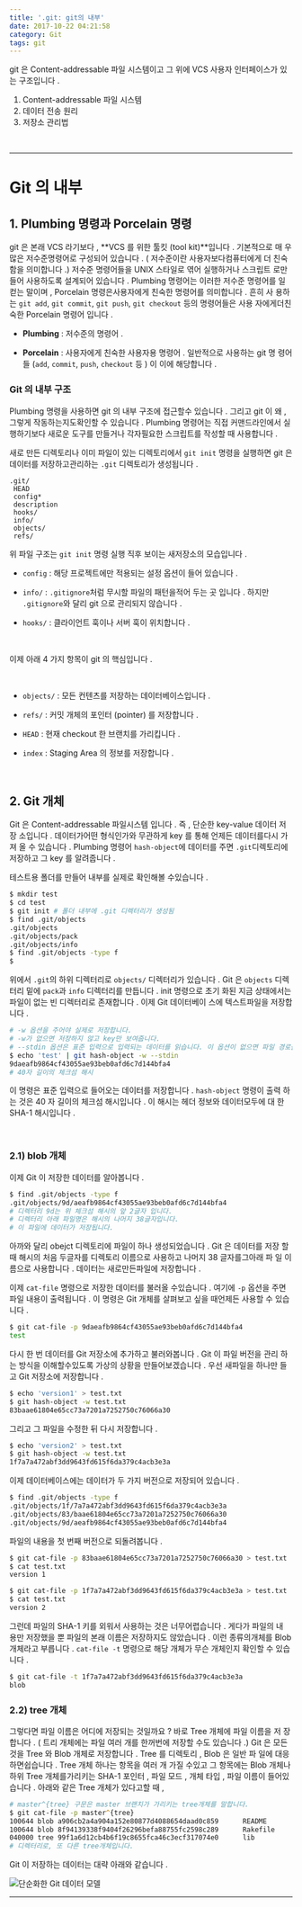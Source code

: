 ```yaml
---
title: '.git: git의 내부'
date: 2017-10-22 04:21:58
category: Git
tags: git
---
```


git 은 Content-addressable 파일 시스템이고 그 위에 VCS 사용자 인터페이스가 있는
구조입니다 .

1. Content-addressable 파일 시스템
2. 데이터 전송 원리
3. 저장소 관리법

<br>

---

# Git 의 내부

## 1. Plumbing 명령과 Porcelain 명령

git 은 본래 VCS 라기보다 , **VCS 를 위한 툴킷 (tool kit)**입니다 . 기본적으로 매
우 많은 저수준명령어로 구성되어 있습니다 . ( 저수준이란 사용자보다컴퓨터에게 더
친숙함을 의미합니다 .) 저수준 명령어들을 UNIX 스타일로 엮어 실행하거나 스크립트
로만들어 사용하도록 설계되어 있습니다 . Plumbing 명령어는 이러한 저수준 명령어를
일컫는 말이며 , Porcelain 명령은사용자에게 친숙한 명령어를 의미합니다 . 흔히 사
용하는 `git add`, `git commit`, `git push`, `git checkout` 등의 명령어들은 사용
자에게더친숙한 Porcelain 명령어 입니다 .

* **Plumbing** : 저수준의 명령어 .

* **Porcelain** : 사용자에게 친숙한 사용자용 명령어 . 일반적으로 사용하는 git 명
  령어들 (`add`, `commit`, `push`, `checkout` 등 ) 이 이에 해당합니다 .

### Git 의 내부 구조

Plumbing 명령을 사용하면 git 의 내부 구조에 접근할수 있습니다 . 그리고 git 이 왜
, 그렇게 작동하는지도확인할 수 있습니다 . Plumbing 명령어는 직접 커맨드라인에서
실행하기보다 새로운 도구를 만들거나 각자필요한 스크립트를 작성할 때 사용합니다 .

새로 만든 디렉토리나 이미 파일이 있는 디렉토리에서 `git init` 명령을 실행하면
git 은 데이터를 저장하고관리하는 `.git` 디렉토리가 생성됩니다 .

```
.git/
 HEAD
 config*
 description
 hooks/
 info/
 objects/
 refs/
```

위 파일 구조는 `git init` 명령 실행 직후 보이는 새저장소의 모습입니다 .

* `config` : 해당 프로젝트에만 적용되는 설정 옵션이 들어 있습니다 .

* `info/` : `.gitignore`처럼 무시할 파일의 패턴을적어 두는 곳 입니다 . 하지만
  `.gitignore`와 달리 git 으로 관리되지 않습니다 .

* `hooks/` : 클라이언트 훅이나 서버 훅이 위치합니다 .

<br>

이제 아래 4 가지 항목이 git 의 핵심입니다 .

<br>

* `objects/` : 모든 컨텐츠를 저장하는 데이터베이스입니다 .

* `refs/` : 커밋 개체의 포인터 (pointer) 를 저장합니다 .

* `HEAD` : 현재 checkout 한 브랜치를 가리킵니다 .

* `index` : Staging Area 의 정보를 저장합니다 .

<br>

## 2. Git 개체

Git 은 Content-addressable 파일시스템 입니다 . 즉 , 단순한 key-value 데이터 저장
소입니다 . 데이터가어떤 형식인가와 무관하게 key 를 통해 언제든 데이터를다시 가져
올 수 있습니다 . Plumbing 명령어 `hash-object`에 데이터를 주면 `.git`디렉토리에
저장하고 그 key 를 알려줍니다 .

테스트용 폴더를 만들어 내부를 실제로 확인해볼 수있습니다 .

```zsh
$ mkdir test
$ cd test
$ git init # 폴더 내부에 .git 디렉터리가 생성됨
$ find .git/objects
.git/objects
.git/objects/pack
.git/objects/info
$ find .git/objects -type f
$
```

위에서 `.git`의 하위 디렉터리로 `objects/` 디렉터리가 있습니다 . Git 은
`objects` 디렉터리 밑에 `pack`과 `info` 디렉터리를 만듭니다 . init 명령으로 초기
화된 지금 상태에서는 파일이 없는 빈 디렉터리로 존재합니다 . 이제 Git 데이터베이
스에 텍스트파일을 저장합니다 .

```zsh
# -w 옵션을 주어야 실제로 저장합니다.
# -w가 없으면 저장하지 않고 key만 보여줍니다.
# --stdin 옵션은 표준 입력으로 입력되는 데이터를 읽습니다. 이 옵션이 없으면 파일 경로를 알려주어야 합니다.
$ echo 'test' | git hash-object -w --stdin
9daeafb9864cf43055ae93beb0afd6c7d144bfa4
# 40자 길이의 체크섬 해시
```

이 명령은 표준 입력으로 들어오는 데이터를 저장합니다 . `hash-object` 명령이 출력
하는 것은 40 자 길이의 체크섬 해시입니다 . 이 해시는 헤더 정보와 데이터모두에 대
한 SHA-1 해시입니다 .

<br>

### 2.1) blob 개체

이제 Git 이 저장한 데이터를 알아봅니다 .

```zsh
$ find .git/objects -type f
.git/objects/9d/aeafb9864cf43055ae93beb0afd6c7d144bfa4
# 디렉터리 9d는 위 체크섬 해시의 앞 2글자 입니다.
# 디렉터리 아래 파일명은 해시의 나머지 38글자입니다.
# 이 파일에 데이터가 저장됩니다.
```

아까와 달리 obejct 디렉토리에 파일이 하나 생성되었습니다 . Git 은 데이터를 저장
할 때 해시의 처음 두글자를 디렉토리 이름으로 사용하고 나머지 38 글자를그아래 파
일 이름으로 사용합니다 . 데이터는 새로만든파일에 저장합니다 .

이제 `cat-file` 명령으로 저장한 데이터를 불러올 수있습니다 . 여기에 `-p` 옵션을
주면 파일 내용이 출력됩니다 . 이 명령은 Git 개체를 살펴보고 싶을 때언제든 사용할
수 있습니다 .

```zsh
$ git cat-file -p 9daeafb9864cf43055ae93beb0afd6c7d144bfa4
test
```

다시 한 번 데이터를 Git 저장소에 추가하고 불러와봅니다 . Git 이 파일 버전을 관리
하는 방식을 이해할수있도록 가상의 상황을 만들어보겠습니다 . 우선 새파일을 하나만
들고 Git 저장소에 저장합니다 .

```zsh
$ echo 'version1' > test.txt
$ git hash-object -w test.txt
83baae61804e65cc73a7201a7252750c76066a30
```

그리고 그 파일을 수정한 뒤 다시 저장합니다 .

```zsh
$ echo 'version2' > test.txt
$ git hash-object -w test.txt
1f7a7a472abf3dd9643fd615f6da379c4acb3e3a
```

이제 데이터베이스에는 데이터가 두 가지 버전으로 저장되어 있습니다 .

```zsh
$ find .git/objects -type f
.git/objects/1f/7a7a472abf3dd9643fd615f6da379c4acb3e3a
.git/objects/83/baae61804e65cc73a7201a7252750c76066a30
.git/objects/9d/aeafb9864cf43055ae93beb0afd6c7d144bfa4
```

파일의 내용을 첫 번째 버전으로 되돌려봅니다 .

```zsh
$ git cat-file -p 83baae61804e65cc73a7201a7252750c76066a30 > test.txt
$ cat test.txt
version 1
```

```zsh
$ git cat-file -p 1f7a7a472abf3dd9643fd615f6da379c4acb3e3a > test.txt
$ cat test.txt
version 2
```

그런데 파일의 SHA-1 키를 외워서 사용하는 것은 너무어렵습니다 . 게다가 파일의 내
용만 저장했을 뿐 파일의 본래 이름은 저장하지도 않았습니다 . 이런 종류의개체를
Blob 개체라고 부릅니다 . `cat-file -t` 명령으로 해당 개체가 무슨 개체인지 확인할
수 있습니다 .

```zsh
$ git cat-file -t 1f7a7a472abf3dd9643fd615f6da379c4acb3e3a
blob
```

### 2.2) tree 개체

그렇다면 파일 이름은 어디에 저장되는 것일까요 ? 바로 Tree 개체에 파일 이름을 저
장합니다 . ( 트리 개체에는 파일 여러 개를 한꺼번에 저장할 수도 있습니다 .) Git
은 모든 것을 Tree 와 Blob 개체로 저장합니다 . Tree 를 디렉토리 , Blob 은 일반 파
일에 대응하면쉽습니다 . Tree 개체 하나는 항목을 여러 개 가질 수있고 그 항목에는
Blob 개체나 하위 Tree 개체를가리키는 SHA-1 포인터 , 파일 모드 , 개체 타입 , 파일
이름이 들어있습니다 . 아래와 같은 Tree 개체가 있다고할 때 ,

```zsh
# master^{tree} 구문은 master 브랜치가 가리키는 tree개체를 말합니다.
$ git cat-file -p master^{tree}
100644 blob a906cb2a4a904a152e80877d4088654daad0c859      README
100644 blob 8f94139338f9404f26296befa88755fc2598c289      Rakefile
040000 tree 99f1a6d12cb4b6f19c8655fca46c3ecf317074e0      lib
# 디렉터리로, 또 다른 tree개체입니다.
```

Git 이 저장하는 데이터는 대략 아래와 같습니다 .

![단순화한 Git 데이터 모델](https://git-scm.com/figures/18333fig0901-tn.png)

<!-- 
직접 tree 개체를 만들어보겠습니다 . Git 은 일반적으로 Staging Area(Index) 의 상
태대로 Tree 개체를만들고 기록합니다 . 그래서 Tree 개체를 만들려면 일단 Staging
Area 에 파일을 추가해서 Index 를 만들어야합니다 . 우선 Plumbing 명령어
`update-index`로 test.txt 파일만 들어있는 Index 를 만듭니다 . 이 명령어는 파일을
인위적으로 Staging Area 에 추가하는명령입니다 . 아직 Staging Area 에 없는 파일이
므로 --add 옵션을 꼭 주어야 합니다 . 그리고 디렉토리에있는 파일이 아니라 데이터
베이스에 있는 파일을 추가하는 것이기 때문에 --casheinfo 옵션이 필요합니다 . 파일
모드 SHA-1 해시 , 파일 이름 정보도 입력합니다 .

```zsh
$ git update-index --add --cashinfo 100644 \
``` -->

---
